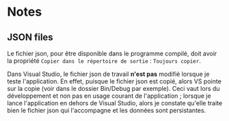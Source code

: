 # Notes

## JSON files

Le fichier json, pour être disponible dans le programme compilé, doit avoir la propriété `Copier dans le répertoire de sortie` : `Toujours copier`.

Dans Visual Studio, le fichier json de travail **n'est pas** modifié lorsque je teste l'application. En effet, puisque le fichier json est copié, alors VS pointe sur la copie (voir dans le dossier Bin/Debug par exemple). Ceci vaut lors du développement et non pas en usage courant de l'application ; lorsque je lance l'application en dehors de Visual Studio, alors je constate qu'elle traite bien le fichier json qui l'accompagne et les données sont persistantes.